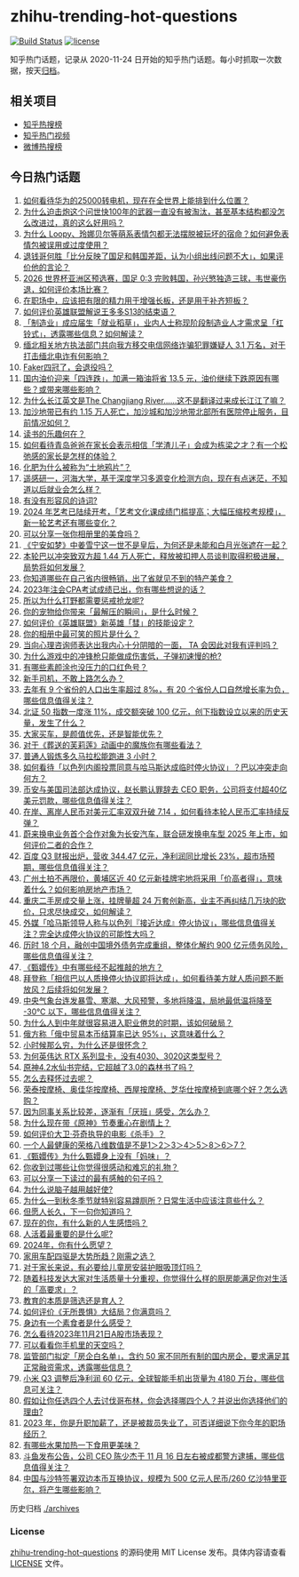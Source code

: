 # zhihu-trending-hot-questions

[![Build Status](https://github.com/justjavac/zhihu-trending-hot-questions/workflows/ci/badge.svg?branch=master)](https://github.com/justjavac/zhihu-trending-hot-questions/actions)
[![license](https://img.shields.io/github/license/justjavac/zhihu-trending-hot-questions)](https://github.com/justjavac/zhihu-trending-hot-questions/blob/master/LICENSE)

知乎热门话题，记录从 2020-11-24
日开始的知乎热门话题。每小时抓取一次数据，按天[归档](./archives)。

## 相关项目

- [知乎热搜榜](https://github.com/justjavac/zhihu-trending-top-search)
- [知乎热门视频](https://github.com/justjavac/zhihu-trending-hot-video)
- [微博热搜榜](https://github.com/justjavac/weibo-trending-hot-search)

## 今日热门话题

<!-- BEGIN -->
<!-- 最后更新时间 Wed Nov 22 2023 10:30:53 GMT+0800 (China Standard Time) -->

1. [如何看待华为的25000转电机，现在在全世界上能排到什么位置？](https://www.zhihu.com/question/630542344)
1. [为什么迫击炮这个问世快100年的武器一直没有被淘汰，甚至基本结构都没怎么改进过，真的这么好用吗？](https://www.zhihu.com/question/630912681)
1. [为什么 Loopy、玲娜贝尔等萌系表情包都无法摆脱被玩坏的宿命？如何避免表情包被误用或过度使用？](https://www.zhihu.com/question/630934608)
1. [退钱哥何胜「比分反映了国足和韩国差距，认为小组出线问题不大」，如果评价他的言论？](https://www.zhihu.com/question/631236546)
1. [2026 世界杯亚洲区预选赛，国足 0:3 完败韩国，孙兴慜独造三球，韦世豪伤退，如何评价本场比赛？](https://www.zhihu.com/question/631145827)
1. [在职场中，应该把有限的精力用于增强长板，还是用于补齐短板？](https://www.zhihu.com/question/630233237)
1. [如何评价英雄联盟解说王多多S13的结束语？](https://www.zhihu.com/question/630960796)
1. [「制造业」成应届生「就业稻草」，业内人士称现阶段制造业人才需求呈「杠铃式」，透露哪些信息？如何解读？](https://www.zhihu.com/question/630971885)
1. [缅北相关地方执法部门共向我方移交电信网络诈骗犯罪嫌疑人 3.1 万名，对于打击缅北电诈有何影响？](https://www.zhihu.com/question/631101831)
1. [Faker四冠了，会退役吗？](https://www.zhihu.com/question/630842917)
1. [国内油价迎来「四连跌」，加满一箱油将省 13.5 元，油价继续下跌原因有哪些？或带来哪些影响？](https://www.zhihu.com/question/631084362)
1. [为什么长江英文是The Changjiang River……这不是翻译过来成长江江了嘛？](https://www.zhihu.com/question/631002890)
1. [加沙地带已有约 1.15 万人死亡，加沙城和加沙地带北部所有医院停止服务，目前情况如何？](https://www.zhihu.com/question/630516927)
1. [读书的乐趣何在？](https://www.zhihu.com/question/630932019)
1. [如何看待青岛爸爸在家长会表示相信「学渣儿子」会成为栋梁之才？有一个松弛感的家长是怎样的体验？](https://www.zhihu.com/question/630932539)
1. [化肥为什么被称为“土地鸦片”？](https://www.zhihu.com/question/581578476)
1. [遥感研一，河海大学，基于深度学习多源变化检测方向，现在有点迷茫，不知道以后就业会怎么样？](https://www.zhihu.com/question/626237208)
1. [有没有形容风的诗词?](https://www.zhihu.com/question/630920155)
1. [2024 年艺考已陆续开考，「艺考文化课成绩门槛提高；大幅压缩校考规模」，新一轮艺考还有哪些变化？](https://www.zhihu.com/question/630943982)
1. [可以分享一张你相册里的美食吗？](https://www.zhihu.com/question/630849449)
1. [《宁安如梦》中姜雪宁这一世不是皇后，为何还是未能和白月光张遮在一起？](https://www.zhihu.com/question/629730027)
1. [本轮巴以冲突致双方超 1.44 万人死亡，释放被扣押人员谈判取得积极进展，局势将如何发展？](https://www.zhihu.com/question/630900767)
1. [你知道哪些在自己省内很畅销，出了省就见不到的特产美食？](https://www.zhihu.com/question/629719479)
1. [2023年注会CPA考试成绩已出，你有哪些想说的话？](https://www.zhihu.com/question/631144022)
1. [所以为什么打野都需要惩戒抢龙呢?](https://www.zhihu.com/question/630829852)
1. [你的宠物给你带来「最解压的瞬间」，是什么时候？](https://www.zhihu.com/question/630401002)
1. [如何评价《英雄联盟》新英雄「彗」的技能设定？](https://www.zhihu.com/question/630914345)
1. [你的相册中最可笑的照片是什么？](https://www.zhihu.com/question/626578961)
1. [当向心理咨询师表达出我内心十分阴暗的一面， TA 会因此对我有评判吗？](https://www.zhihu.com/question/630971795)
1. [为什么游戏中的冲锋枪只能做成伤害低，子弹初速慢的枪?](https://www.zhihu.com/question/362827459)
1. [有哪些素颜涂也没压力的口红色号？](https://www.zhihu.com/question/562436305)
1. [新手司机，不敢上路怎么办？](https://www.zhihu.com/question/629166213)
1. [去年有 9 个省份的人口出生率超过 8‰，有 20 个省份人口自然增长率为负，哪些信息值得关注？](https://www.zhihu.com/question/631012102)
1. [北证 50 指数一度涨 11%，成交额突破 100 亿元，创下指数设立以来的历史天量，发生了什么？](https://www.zhihu.com/question/631147440)
1. [大家买车，是颜值优先，还是智能优先？](https://www.zhihu.com/question/630581658)
1. [对于《葬送的芙莉莲》动画中的魔族你有哪些看法？](https://www.zhihu.com/question/629361147)
1. [普通人锻炼多久马拉松能跑进 3 小时？](https://www.zhihu.com/question/630516825)
1. [如何看待「以色列内阁投票同意与哈马斯达成临时停火协议」？巴以冲突走向何方？](https://www.zhihu.com/question/631267312)
1. [币安与美国司法部达成协议，赵长鹏认罪辞去 CEO 职务，公司将支付超40亿美元罚款，哪些信息值得关注？](https://www.zhihu.com/question/631261863)
1. [在岸、离岸人民币对美元汇率双双升破 7.14 ，如何看待本轮人民币汇率持续反弹？](https://www.zhihu.com/question/631102196)
1. [蔚来换电业务首个合作对象为长安汽车，联合研发换电车型 2025 年上市，如何评价二者的合作？](https://www.zhihu.com/question/631122541)
1. [百度 Q3 财报出炉，营收 344.47 亿元，净利润同比增长 23%，超市场预期，哪些信息值得关注？](https://www.zhihu.com/question/631149070)
1. [广州土拍不再限价，黄埔区近 40 亿元新挂牌宅地将采用「价高者得」，意味着什么？如何影响房地产市场？](https://www.zhihu.com/question/631138576)
1. [重庆二手房成交量上涨，挂牌量超 24 万套创新高，业主​不再纠结几万块的砍价，只求尽快成交，如何解读？](https://www.zhihu.com/question/631087206)
1. [外媒「哈马斯领导人称与以色列『接近达成』停火协议」，哪些信息值得关注？完全达成停火协议的可能性大吗？](https://www.zhihu.com/question/631102272)
1. [历时 18 个月，融创中国境外债务完成重组，整体化解约 900 亿元债务风险，哪些信息值得关注？](https://www.zhihu.com/question/631087236)
1. [《甄嬛传》中有哪些经不起推敲的地方？](https://www.zhihu.com/question/628371919)
1. [拜登称「相信巴以人质换停火协议即将达成」，如何看待美方就人质问题不断放风？后续将如何发展？](https://www.zhihu.com/question/631085061)
1. [中央气象台连发暴雪、寒潮、大风预警，多地将降温，局地最低温将降至 -30℃ 以下，哪些信息值得关注？](https://www.zhihu.com/question/631087161)
1. [为什么人到中年就很容易进入职业倦怠的时期，该如何破局？](https://www.zhihu.com/question/630020818)
1. [俄方称「俄中贸易本币结算率已达 95%」，这意味着什么？](https://www.zhihu.com/question/631094107)
1. [小时候那么穷，为什么还是很怀念？](https://www.zhihu.com/question/630761352)
1. [为何英伟达 RTX 系列显卡，没有4030、3020这类型号？](https://www.zhihu.com/question/630234078)
1. [原神4.2水仙书完结，它超越了3.0的森林书了吗？](https://www.zhihu.com/question/630980026)
1. [怎么去释怀过去呢？](https://www.zhihu.com/question/630234157)
1. [荣泰按摩椅、奥佳华按摩椅、西屋按摩椅、芝华仕按摩椅到底哪个好？怎么选购？](https://www.zhihu.com/question/483367723)
1. [因为同事关系比较差，逐渐有「厌班」感受，怎么办？](https://www.zhihu.com/question/630020793)
1. [为什么现在带《原神》节奏重心在剧情上？](https://www.zhihu.com/question/629521955)
1. [如何评价大卫·芬奇执导的电影《杀手》？](https://www.zhihu.com/question/629728346)
1. [一个人最健康的荣格八维数值是不是1＞2＞3＞4＞5＞8＞6＞7？](https://www.zhihu.com/question/630360980)
1. [《甄嬛传》为什么甄嬛身上没有「妈味」？](https://www.zhihu.com/question/630420858)
1. [你收到过哪些让你觉得很感动和难忘的礼物？](https://www.zhihu.com/question/581562120)
1. [可以分享一下读过的最有感触的句子吗？](https://www.zhihu.com/question/630967147)
1. [为什么说脑子越用越好使?](https://www.zhihu.com/question/630629640)
1. [为什么一到秋冬季节就特别容易蹲厕所？日常生活中应该注意些什么？](https://www.zhihu.com/question/631127841)
1. [但愿人长久，下一句你知道吗？](https://www.zhihu.com/question/630310023)
1. [现在的你，有什么新的人生感悟吗？](https://www.zhihu.com/question/629987778)
1. [人活着最重要的是什么呢?](https://www.zhihu.com/question/631146282)
1. [2024年，你有什么愿望？](https://www.zhihu.com/question/625636188)
1. [家用车配四驱是大势所趋？刚需之选？](https://www.zhihu.com/question/631093990)
1. [对于家长来说，有必要给儿童房安装护眼吸顶灯吗？](https://www.zhihu.com/question/629459274)
1. [随着科技发达大家对生活质量十分重视，你觉得什么样的厨房能满足你对生活的「高要求」？](https://www.zhihu.com/question/631129388)
1. [教育的本质是筛选还是育人？](https://www.zhihu.com/question/626236405)
1. [如何评价《无所畏惧》大结局？你满意吗？](https://www.zhihu.com/question/631011603)
1. [身边有一个素食者是什么感受？](https://www.zhihu.com/question/309489608)
1. [怎么看待2023年11月21日A股市场表现？](https://www.zhihu.com/question/631085050)
1. [可以看看你手机里的天空吗？](https://www.zhihu.com/question/630815364)
1. [监管部门拟定「房企白名单」，含约 50 家不同所有制的国内房企，要求满足其正常融资需求，透露哪些信息？](https://www.zhihu.com/question/631041193)
1. [小米 Q3 调整后净利润 60 亿元，全球智能手机出货量为 4180 万台，哪些信息可关注？](https://www.zhihu.com/question/630980124)
1. [假如让你任选四个人去讨伐哥布林，你会选择哪四个人？并说出你选择他们的理由?](https://www.zhihu.com/question/623276424)
1. [2023 年，你是升职加薪了，还是被裁员失业了，可否详细说下你今年的职场经历？](https://www.zhihu.com/question/630292590)
1. [有哪些水果加热一下食用更美味？](https://www.zhihu.com/question/629257993)
1. [斗鱼发布公告，公司 CEO 陈少杰于 11 月 16 日左右被成都警方逮捕，哪些信息值得关注？](https://www.zhihu.com/question/631187791)
1. [中国与沙特签署双边本币互换协议，规模为 500 亿元人民币/260 亿沙特里亚尔，将产生哪些影响？](https://www.zhihu.com/question/630967921)

<!-- END -->

历史归档 [./archives](./archives)

### License

[zhihu-trending-hot-questions](https://github.com/justjavac/zhihu-trending-hot-questions)
的源码使用 MIT License 发布。具体内容请查看 [LICENSE](./LICENSE) 文件。
